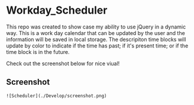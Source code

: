 # Workday_Scheduler

This repo was created to show case my ability to use jQuery in a dynamic way. This is a work day calendar that can be updated by the user and the information will be saved in local storage. The descripiton time blocks will update by color to indicate if the time has past; if it's present time; or if the time block is in the future. 

Check out the screenshot below for nice viual!

## Screenshot
```
![Scheduler](./Develop/screenshot.png)